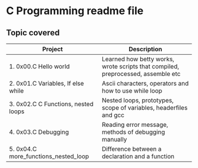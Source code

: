# C Programming readme file

## Topic covered
 
|    Project                                           |       Description                              |
|------------------------------------------------------|------------------------------------------------|
| 1. 0x00.C Hello world                                |   Learned how betty works, wrote scripts that compiled, preprocessed, assemble etc|
| 2. 0x01.C Variables, If else while                   |   Ascii characters, operators and  how to use while loop|
| 3. 0x02.C C Functions, nested loops                  |  Nested loops, prototypes, scope of variables, headerfiles and gcc|
| 4. 0x03.C Debugging                                  |  Reading error message, methods of debugging manually|
| 5. 0x04.C more_functions_nested_loop                 |  Difference between a declaration and a function|
